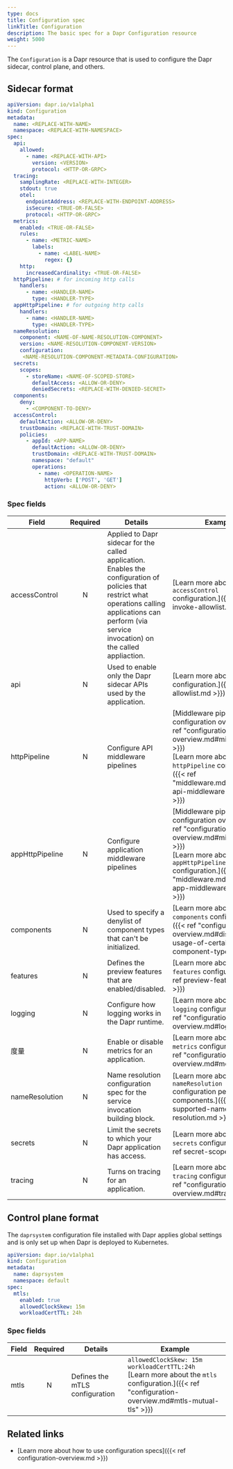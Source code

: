 ```yaml
---
type: docs
title: Configuration spec
linkTitle: Configuration
description: The basic spec for a Dapr Configuration resource
weight: 5000
---
```


The `Configuration` is a Dapr resource that is used to configure the Dapr sidecar, control plane, and others.

## Sidecar format

```yaml
apiVersion: dapr.io/v1alpha1
kind: Configuration
metadata:
  name: <REPLACE-WITH-NAME>
  namespace: <REPLACE-WITH-NAMESPACE>
spec:
  api:
    allowed:
      - name: <REPLACE-WITH-API>
        version: <VERSION>
        protocol: <HTTP-OR-GRPC>
  tracing:
    samplingRate: <REPLACE-WITH-INTEGER>
    stdout: true
    otel:
      endpointAddress: <REPLACE-WITH-ENDPOINT-ADDRESS>
      isSecure: <TRUE-OR-FALSE>
      protocol: <HTTP-OR-GRPC>
  metrics:
    enabled: <TRUE-OR-FALSE>
    rules:
      - name: <METRIC-NAME>
        labels:
          - name: <LABEL-NAME>
            regex: {}
    http:
      increasedCardinality: <TRUE-OR-FALSE>
  httpPipeline: # for incoming http calls
    handlers:
      - name: <HANDLER-NAME>
        type: <HANDLER-TYPE>
  appHttpPipeline: # for outgoing http calls
    handlers:
      - name: <HANDLER-NAME>
        type: <HANDLER-TYPE>
  nameResolution:
    component: <NAME-OF-NAME-RESOLUTION-COMPONENT>
    version: <NAME-RESOLUTION-COMPONENT-VERSION>
    configuration:
     <NAME-RESOLUTION-COMPONENT-METADATA-CONFIGURATION>
  secrets:
    scopes:
      - storeName: <NAME-OF-SCOPED-STORE>
        defaultAccess: <ALLOW-OR-DENY>
        deniedSecrets: <REPLACE-WITH-DENIED-SECRET>
  components:
    deny:
      - <COMPONENT-TO-DENY>
  accessControl:
    defaultAction: <ALLOW-OR-DENY>
    trustDomain: <REPLACE-WITH-TRUST-DOMAIN>
    policies:
      - appId: <APP-NAME>
        defaultAction: <ALLOW-OR-DENY>
        trustDomain: <REPLACE-WITH-TRUST-DOMAIN>
        namespace: "default"
        operations:
          - name: <OPERATION-NAME>
            httpVerb: ['POST', 'GET']
            action: <ALLOW-OR-DENY>
```

### Spec fields

| Field           | Required | Details                                                                                                                                                                                                                                                         | Example                                                                                                                                                                                                                                                                                                                                                                                                                   |
| --------------- | :------: | --------------------------------------------------------------------------------------------------------------------------------------------------------------------------------------------------------------------------------------------------------------- | ------------------------------------------------------------------------------------------------------------------------------------------------------------------------------------------------------------------------------------------------------------------------------------------------------------------------------------------------------------------------------------------------------------------------- |
| accessControl   |     N    | Applied to Dapr sidecar for the called application. Enables the configuration of policies that restrict what operations calling applications can perform (via service invocation) on the called appliaction. | [Learn more about the `accessControl` configuration.]({{< ref invoke-allowlist.md >}})                                                                                                                                                                                                                             |
| api             |     N    | Used to enable only the Dapr sidecar APIs used by the application.                                                                                                                                                                              | [Learn more about the `api` configuration.]({{< ref api-allowlist.md >}})                                                                                                                                                                                                                                          |
| httpPipeline    |     N    | Configure API middleware pipelines                                                                                                                                                                                                                              | [Middleware pipeline configuration overview]({{< ref "configuration-overview.md#middleware" >}})<br>[Learn more about the `httpPipeline` configuration.]({{< ref "middleware.md#configure-api-middleware-pipelines" >}})    |
| appHttpPipeline |     N    | Configure application middleware pipelines                                                                                                                                                                                                                      | [Middleware pipeline configuration overview]({{< ref "configuration-overview.md#middleware" >}})<br>[Learn more about the `appHttpPipeline` configuration.]({{< ref "middleware.md#configure-app-middleware-pipelines" >}}) |
| components      |     N    | Used to specify a denylist of component types that can't be initialized.                                                                                                                                                                        | [Learn more about the `components` configuration.]({{< ref "configuration-overview.md#disallow-usage-of-certain-component-types" >}})                                                                                                                                                                              |
| features        |     N    | Defines the preview features that are enabled/disabled.                                                                                                                                                                                         | [Learn more about the `features` configuration.]({{< ref preview-features.md >}})                                                                                                                                                                                                                                  |
| logging         |     N    | Configure how logging works in the Dapr runtime.                                                                                                                                                                                                | [Learn more about the `logging` configuration.]({{< ref "configuration-overview.md#logging" >}})                                                                                                                                                                                                                   |
| 度量              |     N    | Enable or disable metrics for an application.                                                                                                                                                                                                   | [Learn more about the `metrics` configuration.]({{< ref "configuration-overview.md#metrics" >}})                                                                                                                                                                                                                   |
| nameResolution  |     N    | Name resolution configuration spec for the service invocation building block.                                                                                                                                                                   | [Learn more about the `nameResolution` configuration per components.]({{< ref supported-name-resolution.md >}})                                                                                                                                                                                                    |
| secrets         |     N    | Limit the secrets to which your Dapr application has access.                                                                                                                                                                                    | [Learn more about the `secrets` configuration.]({{< ref secret-scope.md >}})                                                                                                                                                                                                                                       |
| tracing         |     N    | Turns on tracing for an application.                                                                                                                                                                                                            | [Learn more about the `tracing` configuration.]({{< ref "configuration-overview.md#tracing" >}})                                                                                                                                                                                                                   |

## Control plane format

The `daprsystem` configuration file installed with Dapr applies global settings and is only set up when Dapr is deployed to Kubernetes.

```yml
apiVersion: dapr.io/v1alpha1
kind: Configuration
metadata:
  name: daprsystem
  namespace: default
spec:
  mtls:
    enabled: true
    allowedClockSkew: 15m
    workloadCertTTL: 24h
```

### Spec fields

| Field | Required | Details                        | Example                                                                                                                                                                                                                                                          |
| ----- | :------: | ------------------------------ | ---------------------------------------------------------------------------------------------------------------------------------------------------------------------------------------------------------------------------------------------------------------- |
| mtls  |     N    | Defines the mTLS configuration | `allowedClockSkew: 15m`<br>`workloadCertTTL:24h`<br>[Learn more about the `mtls` configuration.]({{< ref "configuration-overview.md#mtls-mutual-tls" >}}) |

## Related links

- [Learn more about how to use configuration specs]({{< ref configuration-overview.md >}})
